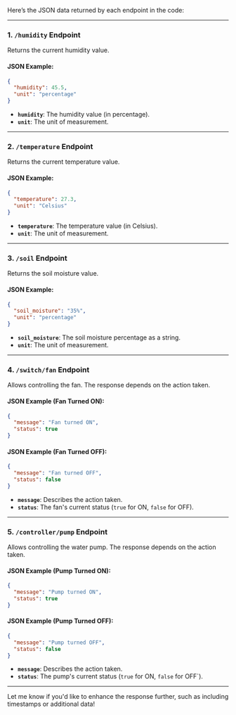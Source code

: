Here’s the JSON data returned by each endpoint in the code:

---

### **1. `/humidity` Endpoint**
Returns the current humidity value.

#### JSON Example:
```json
{
  "humidity": 45.5,
  "unit": "percentage"
}
```
- **`humidity`**: The humidity value (in percentage).
- **`unit`**: The unit of measurement.

---

### **2. `/temperature` Endpoint**
Returns the current temperature value.

#### JSON Example:
```json
{
  "temperature": 27.3,
  "unit": "Celsius"
}
```
- **`temperature`**: The temperature value (in Celsius).
- **`unit`**: The unit of measurement.

---

### **3. `/soil` Endpoint**
Returns the soil moisture value.

#### JSON Example:
```json
{
  "soil_moisture": "35%",
  "unit": "percentage"
}
```
- **`soil_moisture`**: The soil moisture percentage as a string.
- **`unit`**: The unit of measurement.

---

### **4. `/switch/fan` Endpoint**
Allows controlling the fan. The response depends on the action taken.

#### JSON Example (Fan Turned ON):
```json
{
  "message": "Fan turned ON",
  "status": true
}
```

#### JSON Example (Fan Turned OFF):
```json
{
  "message": "Fan turned OFF",
  "status": false
}
```
- **`message`**: Describes the action taken.
- **`status`**: The fan's current status (`true` for ON, `false` for OFF).

---

### **5. `/controller/pump` Endpoint**
Allows controlling the water pump. The response depends on the action taken.

#### JSON Example (Pump Turned ON):
```json
{
  "message": "Pump turned ON",
  "status": true
}
```

#### JSON Example (Pump Turned OFF):
```json
{
  "message": "Pump turned OFF",
  "status": false
}
```
- **`message`**: Describes the action taken.
- **`status`**: The pump's current status (`true` for ON, `false` for OFF`).

---

Let me know if you'd like to enhance the response further, such as including timestamps or additional data!